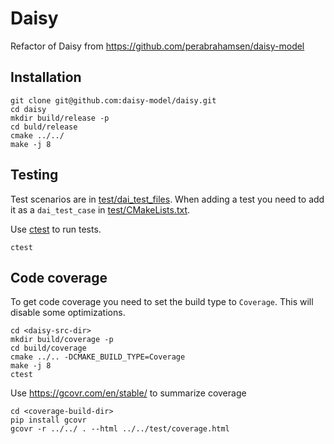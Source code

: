 # Daisy

Refactor of Daisy from https://github.com/perabrahamsen/daisy-model

## Installation

    git clone git@github.com:daisy-model/daisy.git
    cd daisy
    mkdir build/release -p
    cd buld/release
    cmake ../../
    make -j 8

## Testing
Test scenarios are in [test/dai_test_files](test/dai_test_files).
When adding a test you need to add it as a `dai_test_case` in [test/CMakeLists.txt](test/CMakeLists.txt).

Use [ctest](https://cmake.org/cmake/help/latest/manual/ctest.1.html) to run tests.

    ctest

## Code coverage
To get code coverage you need to set the build type to `Coverage`. This will disable some optimizations.

    cd <daisy-src-dir>
    mkdir build/coverage -p
    cd build/coverage
    cmake ../.. -DCMAKE_BUILD_TYPE=Coverage
    make -j 8
    ctest

Use https://gcovr.com/en/stable/ to summarize coverage

    cd <coverage-build-dir>
    pip install gcovr
    gcovr -r ../../ . --html ../../test/coverage.html
